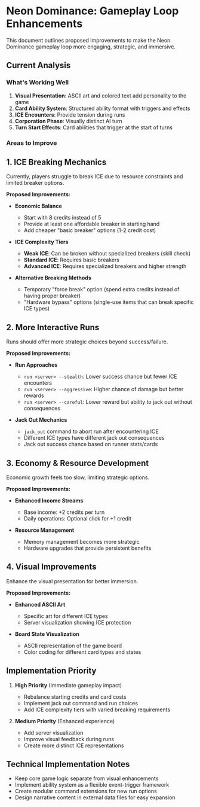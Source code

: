# Neon Dominance: Gameplay Loop Enhancements

This document outlines proposed improvements to make the Neon Dominance gameplay loop more engaging, strategic, and immersive.

## Current Analysis

### What's Working Well
1. **Visual Presentation**: ASCII art and colored text add personality to the game
2. **Card Ability System**: Structured ability format with triggers and effects
3. **ICE Encounters**: Provide tension during runs
4. **Corporation Phase**: Visually distinct AI turn
5. **Turn Start Effects**: Card abilities that trigger at the start of turns

### Areas to Improve

## 1. ICE Breaking Mechanics

Currently, players struggle to break ICE due to resource constraints and limited breaker options.

**Proposed Improvements:**

- **Economic Balance**
  - Start with 8 credits instead of 5
  - Provide at least one affordable breaker in starting hand
  - Add cheaper "basic breaker" options (1-2 credit cost)

- **ICE Complexity Tiers**
  - **Weak ICE**: Can be broken without specialized breakers (skill check)
  - **Standard ICE**: Requires basic breakers
  - **Advanced ICE**: Requires specialized breakers and higher strength

- **Alternative Breaking Methods**
  - Temporary "force break" option (spend extra credits instead of having proper breaker)
  - "Hardware bypass" options (single-use items that can break specific ICE types)

## 2. More Interactive Runs

Runs should offer more strategic choices beyond success/failure.

**Proposed Improvements:**

- **Run Approaches**
  - `run <server> --stealth`: Lower success chance but fewer ICE encounters
  - `run <server> --aggressive`: Higher chance of damage but better rewards
  - `run <server> --careful`: Lower reward but ability to jack out without consequences

- **Jack Out Mechanics**
  - `jack_out` command to abort run after encountering ICE
  - Different ICE types have different jack out consequences
  - Jack out success chance based on runner stats/cards

## 3. Economy & Resource Development

Economic growth feels too slow, limiting strategic options.

**Proposed Improvements:**

- **Enhanced Income Streams**
  - Base income: +2 credits per turn
  - Daily operations: Optional click for +1 credit

- **Resource Management**
  - Memory management becomes more strategic
  - Hardware upgrades that provide persistent benefits

## 4. Visual Improvements

Enhance the visual presentation for better immersion.

**Proposed Improvements:**

- **Enhanced ASCII Art**
  - Specific art for different ICE types
  - Server visualization showing ICE protection

- **Board State Visualization**
  - ASCII representation of the game board
  - Color coding for different card types and states

## Implementation Priority

1. **High Priority** (Immediate gameplay impact)
   - Rebalance starting credits and card costs
   - Implement jack out command and run choices
   - Add ICE complexity tiers with varied breaking requirements

2. **Medium Priority** (Enhanced experience)
   - Add server visualization
   - Improve visual feedback during runs
   - Create more distinct ICE representations

## Technical Implementation Notes

- Keep core game logic separate from visual enhancements
- Implement ability system as a flexible event-trigger framework
- Create modular command extensions for new run options
- Design narrative content in external data files for easy expansion 
